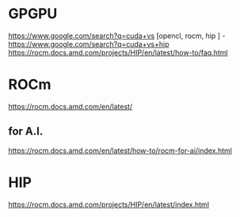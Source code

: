 # GPGPU
https://www.google.com/search?q=cuda+vs [opencl, rocm, hip ] - https://www.google.com/search?q=cuda+vs+hip https://rocm.docs.amd.com/projects/HIP/en/latest/how-to/faq.html

# ROCm
https://rocm.docs.amd.com/en/latest/

## for A.I.
https://rocm.docs.amd.com/en/latest/how-to/rocm-for-ai/index.html

# HIP
https://rocm.docs.amd.com/projects/HIP/en/latest/index.html
